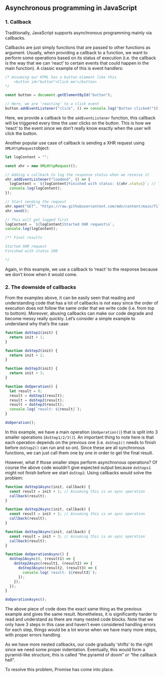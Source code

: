 ## Asynchronous programming in JavaScript

### 1. Callback

Traditionally, JavaScript supports asynchronous programming mainly via callbacks.

Callbacks are just simply functions that are passed to other functions as argument. Usually, when providing a callback to a function, we want to perform some operations based on its status of execution (i.e. the callback is the way that we can ‘react’ to certain events that could happen in the main function). A classic example of this is event handlers:

```typescript
/* Assuming our HTML has a button element like this
	<button id="button">Click me!</button>
*/

const button = document.getElementById("button");

// Here, we are 'reacting' to a click event
button.addEventListener("click", () => console.log("Button clicked!"));
```

Here, we provide a callback to the `addEventListener` function, this callback will be triggered every time the user clicks on the button. This is how we ‘react’ to the event since we don’t really know exactly when the user will click the button.

Another popular use case of callback is sending a XHR request using `XMLHttpRequest`object:

```typescript
let logContent = "";

const xhr = new XMLHttpRequest();

// Adding a callback to log the response status when we receive it
xhr.addEventListener("loadend", () => {
  logContent = `${logContent}Finished with status: ${xhr.status}`; // This will only get logged when the response comes
  console.log(logContent);
});

// Start sending the request
xhr.open("GET", "https://raw.githubusercontent.com/mdn/content/main/files/en-us/_wikihistory.json");
xhr.send();

// This will get logged first
logContent = `${logContent}Started XHR request\n`;
console.log(logContent);

/** Final results

Started XHR request
Finished with status 200

*/
```

Again, in this example, we use a callback to ‘react’ to the response because we don’t know when it would come.

### 2. The downside of callbacks

From the examples above, it can be easily seen that reading and understanding code that has a lot of callbacks is not easy since the order of execution does not follow the same order that we write code (i.e. from top to bottom). Moreover, abusing callbacks can make our code degrade and become messy really quickly. Let’s consider a simple example to understand why that’s the case:

```typescript
function doStep1(init) {
  return init + 1;
}

function doStep2(init) {
  return init + 2;
}

function doStep3(init) {
  return init + 3;
}

function doOperation() {
  let result = 0;
  result = doStep1(result);
  result = doStep2(result);
  result = doStep3(result);
  console.log(`result: ${result}`);
}

doOperation();
```

In this example, we have a main operation (`doOperation()`) that is split into 3 smaller operations (`doStep1/2/3()`). An important thing to note here is that each operation depends on the previous one (i.e. `doStep1()` needs to finish before `doStep2()` can run and so on). Since these are all synchronous functions, we can just call them one by one in order to get the final result.

However, what if those smaller steps perform asynchronous operations? Of course the above code wouldn’t give expected output because `doSteps1` might not finish before we start `doStep2`. Using callbacks would solve the problem:

```typescript
function doStep1Async(init, callback) {
  const result = init + 1; // Assuming this is an aync operation
  callback(result);
}

function doStep2Async(init, callback) {
  const result = init + 2; // Assuming this is an aync operation
  callback(result);
}

function doStep3Async(init, callback) {
  const result = init + 3; // Assuming this is an aync operation
  callback(result);
}

function doOperationAsync() {
  doStep1Async(0, (result1) => {
    doStep2Async(result1, (result2) => {
      doStep3Async(result2, (result3) => {
        console.log(`result: ${result3}`);
      });
    });
  });
}

doOperationAsync();
```

The above piece of code does the exact same thing as the previous example and gives the same result. Nonetheless, it is significantly harder to read and understand as there are many nested code blocks. Note that we only have 3 steps in this case and haven’t even considered handling errors for each step, things would be a lot worse when we have many more steps, with proper errors handling.

As we have more nested callbacks, our code gradually ‘shifts’ to the right since we need some proper indentation. Eventually, this would form a pyramid-like structure, this is called “the pyramid of doom” or “the callback hell”.

To resolve this problem, Promise has come into place.
